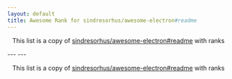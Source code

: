 ```yaml
---
layout: default
title: Awesome Rank for sindresorhus/awesome-electron#readme
---
```


<p align="center">
	This list is a copy of <a href="https://github.com/sindresorhus/awesome-electron#readme">sindresorhus/awesome-electron#readme</a> with ranks
</p>
---
---
<p align="center">
	This list is a copy of <a href="https://github.com/sindresorhus/awesome-electron#readme">sindresorhus/awesome-electron#readme</a> with ranks
</p>
